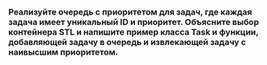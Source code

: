 ### Реализуйте очередь с приоритетом для задач, где каждая задача имеет уникальный ID и приоритет. Объясните выбор контейнера STL и напишите пример класса Task и функции, добавляющей задачу в очередь и извлекающей задачу с наивысшим приоритетом.
